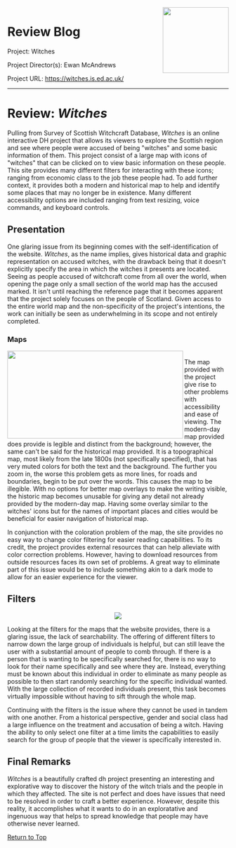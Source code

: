 <img align="right" height="150" width="150" src="https://raw.githubusercontent.com/goldentoad12/matthew-freeman-CNU/main/images/witches.png">

# Review Blog

Project: Witches

Project Director(s): Ewan McAndrews

Project URL: <https://witches.is.ed.ac.uk/>

--------------------------------------

# Review: *Witches*


Pulling from Survey of Scottish Witchcraft Database, *Witches* is an online interactive DH project that allows its viewers to explore the Scottish region and see where people were accused of being "witches" and some basic information of them. This project consist of a large map with icons of "witches" that can be clicked on to view basic information on these people. This site provides many different filters for interacting with these icons; ranging from economic class to the job these people had. To add further context, it provides both a modern and historical map to help and identify some places that may no longer be in existence. Many different accessibility options are included ranging from text resizing, voice commands, and keyboard controls.


## Presentation

One glaring issue from its beginning comes with the self-identification of the website. *Witches*, as the name implies, gives historical data and graphic representation on accused witches, with the drawback being that it doesn't explicitly specify the area in which the witches it presents are located. Seeing as people accused of witchcraft come from all over the world, when opening the page only a small section of the world map has the accused marked. It isn't until reaching the reference page that it becomes apparent that the project solely focuses on the people of Scotland. Given access to the entire world map and the non-specificity of the project's intentions, the work can initially be seen as underwhelming in its scope and not entirely completed. 


### Maps


<img align="left" src="https://raw.githubusercontent.com/goldentoad12/matthew-freeman-CNU/main/images/222.png" width="400" height="200">
<br> The map provided with the project give rise to other problems with accessibility and ease of viewing. The modern-day map provided does provide is legible and distinct from the background; however, the same can't be said for the historical map provided. It is a topographical map, most likely from the late 1800s (not specifically specified), that has very muted colors for both the text and the background. The further you zoom in, the worse this problem gets as more lines, for roads and boundaries, begin to be put over the words. This causes the map to be illegible. With no options for better map overlays to make the writing visible, the historic map becomes unusable for giving any detail not already provided by the modern-day map. Having some overlay similar to the witches' icons but for the names of important places and cities would be beneficial for easier navigation of historical map.

In conjunction with the coloration problem of the map, the site provides no easy way to change color filtering for easier reading capabilities. To its credit, the project provides external resources that can help alleviate with color correction problems. However, having to download resources from outside resources faces its own set of problems. A great way to eliminate part of this issue would be to include something akin to a dark mode to allow for an easier experience for the viewer.


## Filters

<p align="center">
  <img src="https://raw.githubusercontent.com/goldentoad12/matthew-freeman-CNU/main/images/filter.png">
</p>
  
Looking at the filters for the maps that the website provides, there is a glaring issue, the lack of searchability. The offering of different filters to narrow down the large group of individuals is helpful, but can still leave the user with a substantial amount of people to comb through. If there is a person that is wanting to be specifically searched for, there is no way to look for their name specifically and see where they are. Instead, everything must be known about this individual in order to eliminate as many people as possible to then start randomly searching for the specific individual wanted. With the large collection of recorded individuals present, this task becomes virtually impossible without having to sift through the whole map.

Continuing with the filters is the issue where they cannot be used in tandem with one another. From a historical perspective, gender and social class had a large influence on the treatment and accusation of being a witch. Having the ability to only select one filter at a time limits the capabilities to easily search for the group of people that the viewer is specifically interested in.

## Final Remarks

*Witches* is a beautifully crafted dh project presenting an interesting and explorative way to discover the history of the witch trials and the people in which they affected. The site is not perfect and does have issues that need to be resolved in order to craft a better experience. However, despite this reality, it accomplishes what it wants to do in an exploratative and ingenuous way that helps to spread knowledge that people may have otherwise never learned.

[Return to Top](#review-blog)
